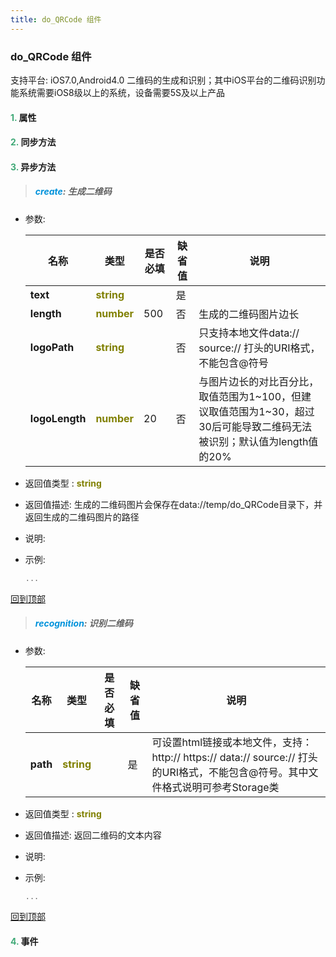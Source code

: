 ```yaml
---
title: do_QRCode 组件
---
```


### do_QRCode 组件

 支持平台: iOS7.0,Android4.0
 二维码的生成和识别；其中iOS平台的二维码识别功能系统需要iOS8级以上的系统，设备需要5S及以上产品

#### <font color ='#40A977'>**1.**</font> 属性

#### <font color ='#40A977'>**2.**</font> 同步方法

#### <font color ='#40A977'>**3.**</font> 异步方法

>##### <font color ='#0092db'>**create**</font>: 生成二维码

- 参数:

  名称 | 类型 |是否必填|缺省值|说明
  ---- |-------------  |--------------|--------|------
  **text** |<font color ='#808000'>**string**</font> |  | 是|
  **length** |<font color ='#808000'>**number**</font> | 500 | 否|生成的二维码图片边长
  **logoPath** |<font color ='#808000'>**string**</font> |  | 否|只支持本地文件data:// source:// 打头的URI格式，不能包含@符号
  **logoLength** |<font color ='#808000'>**number**</font> | 20 | 否|与图片边长的对比百分比，取值范围为1~100，但建议取值范围为1~30，超过30后可能导致二维码无法被识别；默认值为length值的20%
- 返回值类型 : <font color ='#808000'>**string**</font>
- 返回值描述: 生成的二维码图片会保存在data://temp/do_QRCode目录下，并返回生成的二维码图片的路径
- 说明: 
- 示例:

  ```javascript
  ...

  ```

[回到顶部](#top)

>##### <font color ='#0092db'>**recognition**</font>: 识别二维码

- 参数:

  名称 | 类型 |是否必填|缺省值|说明
  ---- |-------------  |--------------|--------|------
  **path** |<font color ='#808000'>**string**</font> |  | 是|可设置html链接或本地文件，支持：http:// https:// data:// source:// 打头的URI格式，不能包含@符号。其中文件格式说明可参考Storage类
- 返回值类型 : <font color ='#808000'>**string**</font>
- 返回值描述: 返回二维码的文本内容
- 说明: 
- 示例:

  ```javascript
  ...

  ```

[回到顶部](#top)


#### <font color ='#40A977'>**4.**</font> 事件


